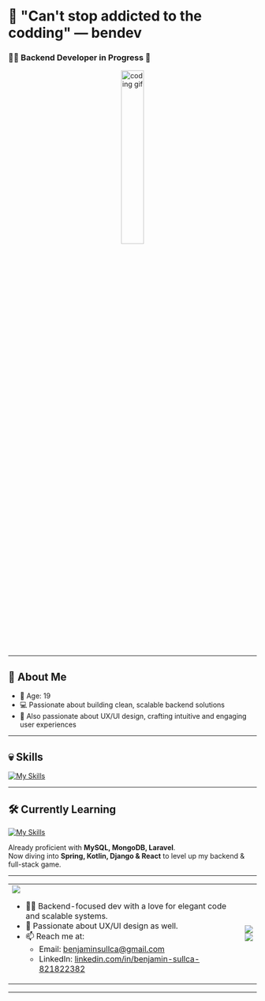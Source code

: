 # 👋 "Can't stop addicted to the codding" — bendev
### 🧑‍💻 Backend Developer in Progress 🚀

<div align="center">
  <img src="https://media2.giphy.com/media/v1.Y2lkPTc5MGI3NjExbzV1Z3F1bDAyeHIxYjkyN3FxNm10ZWxzMG82ZDF5cDJqb3E3NnozMyZlcD12MV9pbnRlcm5hbF9naWZfYnlfaWQmY3Q9Zw/0lGd2OXXHe4tFhb7Wh/giphy.gif" width="30%" alt="coding gif" />
</div>

---

## 📌 About Me
- 🎂 Age: 19  
- 💻 Passionate about building clean, scalable backend solutions  
- 🎨 Also passionate about UX/UI design, crafting intuitive and engaging user experiences  

---

## 💀 Skills
[![My Skills](https://skillicons.dev/icons?i=php,laravel,python,javascript,java,figma,notion,git&perline=7&theme=dark)](https://skillicons.dev)

---

## 🛠️ Currently Learning
[![My Skills](https://skillicons.dev/icons?i=spring,kotlin,django,react&perline=7&theme=dark)](https://skillicons.dev)  

Already proficient with **MySQL, MongoDB, Laravel**.  
Now diving into **Spring, Kotlin, Django & React** to level up my backend & full-stack game.

---

<div align="center">
  <table>
    <tr>
      <td>
        <img src="https://readme-typing-svg.herokuapp.com?font=Fira+Code&duration=3000&pause=1000&color=3ac569&width=435&lines=Hi+there!+I'm+Benjamín.;Welcome+to+my+GitHub+space!" />
        <ul>
          <li>🧑‍💻 Backend-focused dev with a love for elegant code and scalable systems.</li>
          <li>🎨 Passionate about UX/UI design as well.</li>
          <li>📫 Reach me at:
            <ul>
              <li>Email: <a href="mailto:benjaminsullca@gmail.com">benjaminsullca@gmail.com</a></li>
              <li>LinkedIn: <a href="https://www.linkedin.com/in/benjamin-sullca-821822382/">linkedin.com/in/benjamin-sullca-821822382</a></li>
            </ul>
          </li>
        </ul>
      </td>
      <td>
        <img src="https://readme-typing-svg.herokuapp.com?font=Fira+Code&duration=3000&pause=1000&color=3ac569&repeat=false&width=435&lines=Skills%3A" />
        <br>
        <img src="https://skillicons.dev/icons?i=php,laravel,python,javascript,java,spring,kotlin,django,react,mysql,mongodb,git,figma&theme=dark" />
      </td>
    </tr>
  </table>
</div>

---
